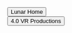<div class="encase">
	<button class="collapsible" id="home" data-parent="home" data-child="home-child">Lunar Home</button>
		<div id="home-child" class="innertext" data-parent="home">
		</div>
	<button class="collapsible" id="productions" data-parent="productions" data-child="productions-child">4.0 VR Productions</button>
		<div id="productions-child" class="innertext" data-parent="productions">
		</div>
	<!--<button class="collapsible" id="worms" data-parent="worms" data-child="worms-child">Worms</button>
		<div id="worms-child" class="innertext" data-parent="worms">
		</div>-->
</div>

